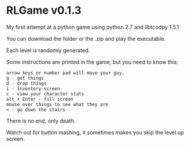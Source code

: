 # RLGame v0.1.3
My first attempt at a python game using python 2.7 and libtcodpy 1.5.1

You can download the folder or the .zip and play the executable.

Each level is randomly generated.

Some instructions are printed in the game, but you need to know this:

    arrow keys or number pad will move your guy.
    g - get things
    d - drop things
    i - inventory screen
    c - view your character stats
    alt + Enter - full screen
    mouse over things to see what they are
    < - go down the stairs

There is no end, only death.

Watch out for button mashing, it sometimes makes you skip the level up screen.
